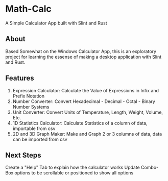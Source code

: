 # Math-Calc

A Simple Calculator App built with Slint and Rust

## About

Based Somewhat on the Windows Calculator App, this is an exploratory project for learning the essense of making a desktop application with Slint and Rust.

## Features

1. Expression Calculator: Calculate the Value of Expressions in Infix and Prefix Notation
2. Number Converter: Convert Hexadecimal - Decimal - Octal - Binary Number Systems
3. Unit Converter: Convert Units of Temperature, Length, Weight, Volume, Etc.
4. 1D Statistics Calculator: Calculate Statistics of a column of data, importable from csv
5. 2D and 3D Graph Maker: Make and Graph 2 or 3 columns of data, data can be imported from csv

## Next Steps

Create a "Help" Tab to explain how the calculator works
Update Combo-Box options to be scrollable or positioned to show all options
